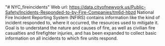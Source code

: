 "# NYC_fireincidents" 
Web url: https://data.cityofnewyork.us/Public-Safety/Incidents-Responded-to-by-Fire-Companies/tm6d-hbzd National Fire Incident Reporting System (NFIRS) contains information like the kind of incident responded to, where it occurred, the resources used to mitigate it. Goal is to understand the nature and causes of fire, as well as civilian fire casualties and firefighter injuries, and has been expanded to collect basic information on all incidents to which fire units respond.